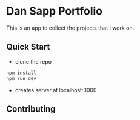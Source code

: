 # Dan Sapp Portfolio

This is an app to collect the projects that I work on.

## Quick Start

- clone the repo

```bash
npm install
npm run dev
```

- creates server at localhost:3000

## Contributing
